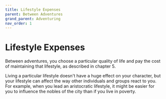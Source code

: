 ```yaml
---
title: Lifestyle Expenses
parent: Between Adventures
grand_parent: Adventuring
nav_order: 1
---
```


# Lifestyle Expenses
Between adventures, you choose a particular quality of life and pay the cost of maintaining that lifestyle, as described in chapter 5.

Living a particular lifestyle doesn't have a huge effect on your character, but your lifestyle can affect the way other individuals and groups react to you. For example, when you lead an aristocratic lifestyle, it might be easier for you to influence the nobles of the city than if you live in poverty.